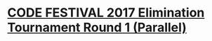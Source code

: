 # [CODE FESTIVAL 2017 Elimination Tournament Round 1 (Parallel)](https://atcoder.jp/contests/cf17-tournament-round1-open)
